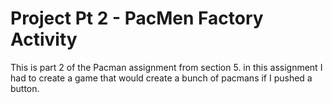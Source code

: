 # Project Pt 2 - PacMen Factory Activity
This is part 2 of the Pacman assignment from section 5. in this assignment I had to create a game that would create a bunch of pacmans 
if I pushed a button.
